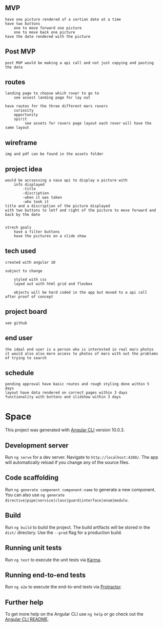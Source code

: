 ## MVP

    have one picture rendered of a certian date at a time
    have two buttons
        one to move forward one picture
        one to move back one picture
    have the date rendered with the picture

## Post MVP

    post MVP would be making a api call and not just copying and pasting the data

## routes

    landing page to choose which rover to go to
        see assest landing page for lay out

    have routes for the three different mars rovers
        curiosity
        opportunity
        spirit
             see assets for rovers page layout each rover will have the same layout

## wireframe

    img and pdf can be found in the assets folder

## project idea

    would be accsessing a nasa api to display a picture with
        info displayed
            -title
            -discription
            -when it was taken
            -who took it
    title and a discription of the picture displayed
    with two buttons to letf and right of the picture to move forward and back by the date


    strech goals
        have a filter buttons
        have the pictures on a slide show

## tech used

    created with angular 10

    subject to change

        styled with css
        layed out with html grid and flexbox

        objects will be hard coded in the app but moved to a api call after proof of concept

## project board

    see github

## end user

    the ideal end user is a person who is interested in real mars photos
    it would also also more access to photos of mars with out the problems of trying to search

## schedule

    pending approval have basic routes and rough styling done within 5 days
    layout have data rendered on correct pages within 3 days
    functionality with buttons and slidshow within 3 days

# Space

This project was generated with [Angular CLI](https://github.com/angular/angular-cli) version 10.0.3.

## Development server

Run `ng serve` for a dev server. Navigate to `http://localhost:4200/`. The app will automatically reload if you change any of the source files.

## Code scaffolding

Run `ng generate component component-name` to generate a new component. You can also use `ng generate directive|pipe|service|class|guard|interface|enum|module`.

## Build

Run `ng build` to build the project. The build artifacts will be stored in the `dist/` directory. Use the `--prod` flag for a production build.

## Running unit tests

Run `ng test` to execute the unit tests via [Karma](https://karma-runner.github.io).

## Running end-to-end tests

Run `ng e2e` to execute the end-to-end tests via [Protractor](http://www.protractortest.org/).

## Further help

To get more help on the Angular CLI use `ng help` or go check out the [Angular CLI README](https://github.com/angular/angular-cli/blob/master/README.md).
